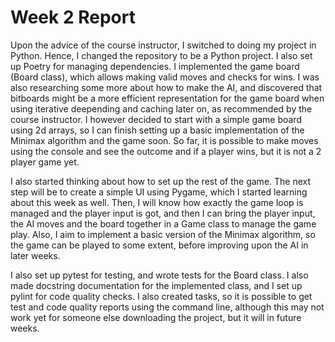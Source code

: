 # Week 2 Report

Upon the advice of the course instructor, I switched to doing my project in Python. Hence, I changed the repository to be a Python project. I also set up
Poetry for managing dependencies. I implemented the game board (Board class), which allows making valid moves and checks for wins. I was also researching some more about how to make the AI, and discovered that bitboards might be a more efficient representation for the game board when using iterative deepending and caching later on, as recommended by the course instructor. I however decided to start with a simple game board using 2d arrays, so I can finish setting up a basic implementation of the Minimax algorithm and the game soon. So far, it is possible to make moves using the console and see the outcome and if a player wins, but it is not a 2 player game yet.

I also started thinking about how to set up the rest of the game. The next step will be to create a simple UI using Pygame, which I started learning about this week as well. Then, I will know how exactly the game loop is managed and the player input is got, and then I can bring the player input, the AI moves and the board together in a Game class to manage the game play. Also, I aim to implement a basic version of the Minimax algorithm, so the game can be played to some extent, before improving upon the AI in later weeks.

I also set up pytest for testing, and wrote tests for the Board class. I also made docstring documentation for the implemented class, and I set up pylint for code quality checks. I also created tasks, so it is possible to get test and code quality reports using the command line, although this may not work yet for someone else downloading the project, but it will in future weeks.